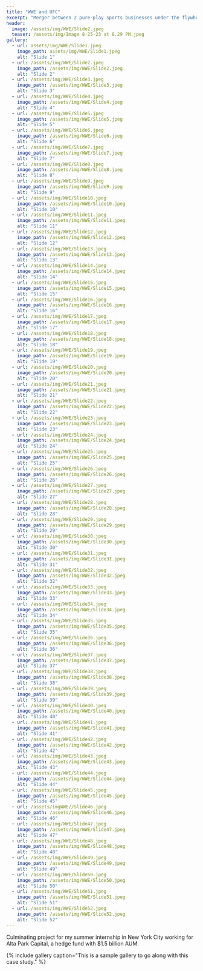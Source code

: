 ```yaml
---
title: "WWE and UFC"
excerpt: "Merger between 2 pure-play sports businesses under the flywheel of Endeavor"
header:
  image: /assets/img/WWE/Slide2.jpeg
  teaser: /assets/img/Image 8-25-23 at 8.29 PM.jpeg
gallery:
  - url: assets/img/WWE/Slide1.jpeg
    image_path: assets/img/WWE/Slide1.jpeg
    alt: "Slide 1"
  - url: /assets/img/WWE/Slide2.jpeg
    image_path: /assets/img/WWE/Slide2.jpeg
    alt: "Slide 2"
  - url: /assets/img/WWE/Slide3.jpeg
    image_path: /assets/img/WWE/Slide3.jpeg
    alt: "Slide 3"
  - url: /assets/img/WWE/Slide4.jpeg
    image_path: /assets/img/WWE/Slide4.jpeg
    alt: "Slide 4"
  - url: /assets/img/WWE/Slide5.jpeg
    image_path: /assets/img/WWE/Slide5.jpeg
    alt: "Slide 5"
  - url: /assets/img/WWE/Slide6.jpeg
    image_path: /assets/img/WWE/Slide6.jpeg
    alt: "Slide 6"
  - url: /assets/img/WWE/Slide7.jpeg
    image_path: /assets/img/WWE/Slide7.jpeg
    alt: "Slide 7"
  - url: /assets/img/WWE/Slide8.jpeg
    image_path: /assets/img/WWE/Slide8.jpeg
    alt: "Slide 8"
  - url: /assets/img/WWE/Slide9.jpeg
    image_path: /assets/img/WWE/Slide9.jpeg
    alt: "Slide 9"
  - url: /assets/img/WWE/Slide10.jpeg
    image_path: /assets/img/WWE/Slide10.jpeg
    alt: "Slide 10"
  - url: /assets/img/WWE/Slide11.jpeg
    image_path: /assets/img/WWE/Slide11.jpeg
    alt: "Slide 11"
  - url: /assets/img/WWE/Slide12.jpeg
    image_path: /assets/img/WWE/Slide12.jpeg
    alt: "Slide 12"
  - url: /assets/img/WWE/Slide13.jpeg
    image_path: /assets/img/WWE/Slide13.jpeg
    alt: "Slide 13"
  - url: /assets/img/WWE/Slide14.jpeg
    image_path: /assets/img/WWE/Slide14.jpeg
    alt: "Slide 14"
  - url: /assets/img/WWE/Slide15.jpeg
    image_path: /assets/img/WWE/Slide15.jpeg
    alt: "Slide 15"
  - url: /assets/img/WWE/Slide16.jpeg
    image_path: /assets/img/WWE/Slide16.jpeg
    alt: "Slide 16"
  - url: /assets/img/WWE/Slide17.jpeg
    image_path: /assets/img/WWE/Slide17.jpeg
    alt: "Slide 17"
  - url: /assets/img/WWE/Slide18.jpeg
    image_path: /assets/img/WWE/Slide18.jpeg
    alt: "Slide 18"
  - url: /assets/img/WWE/Slide19.jpeg
    image_path: /assets/img/WWE/Slide19.jpeg
    alt: "Slide 19"
  - url: /assets/img/WWE/Slide20.jpeg
    image_path: /assets/img/WWE/Slide20.jpeg
    alt: "Slide 20"
  - url: /assets/img/WWE/Slide21.jpeg
    image_path: /assets/img/WWE/Slide21.jpeg
    alt: "Slide 21"
  - url: /assets/img/WWE/Slide22.jpeg
    image_path: /assets/img/WWE/Slide22.jpeg
    alt: "Slide 22"
  - url: /assets/img/WWE/Slide23.jpeg
    image_path: /assets/img/WWE/Slide23.jpeg
    alt: "Slide 23"
  - url: /assets/img/WWE/Slide24.jpeg
    image_path: /assets/img/WWE/Slide24.jpeg
    alt: "Slide 24"
  - url: /assets/img/WWE/Slide25.jpeg
    image_path: /assets/img/WWE/Slide25.jpeg
    alt: "Slide 25"
  - url: /assets/img/WWE/Slide26.jpeg
    image_path: /assets/img/WWE/Slide26.jpeg
    alt: "Slide 26"
  - url: /assets/img/WWE/Slide27.jpeg
    image_path: /assets/img/WWE/Slide27.jpeg
    alt: "Slide 27"
  - url: /assets/img/WWE/Slide28.jpeg
    image_path: /assets/img/WWE/Slide28.jpeg
    alt: "Slide 28"
  - url: /assets/img/WWE/Slide29.jpeg
    image_path: /assets/img/WWE/Slide29.jpeg
    alt: "Slide 29"
  - url: /assets/img/WWE/Slide30.jpeg
    image_path: /assets/img/WWE/Slide30.jpeg
    alt: "Slide 30"
  - url: /assets/img/WWE/Slide31.jpeg
    image_path: /assets/img/WWE/Slide31.jpeg
    alt: "Slide 31"
  - url: /assets/img/WWE/Slide32.jpeg
    image_path: /assets/img/WWE/Slide32.jpeg
    alt: "Slide 32"
  - url: /assets/img/WWE/Slide33.jpeg
    image_path: /assets/img/WWE/Slide33.jpeg
    alt: "Slide 33"
  - url: /assets/img/WWE/Slide34.jpeg
    image_path: /assets/img/WWE/Slide34.jpeg
    alt: "Slide 34"
  - url: /assets/img/WWE/Slide35.jpeg
    image_path: /assets/img/WWE/Slide35.jpeg
    alt: "Slide 35"
  - url: /assets/img/WWE/Slide36.jpeg
    image_path: /assets/img/WWE/Slide36.jpeg
    alt: "Slide 36"
  - url: /assets/img/WWE/Slide37.jpeg
    image_path: /assets/img/WWE/Slide37.jpeg
    alt: "Slide 37"
  - url: /assets/img/WWE/Slide38.jpeg
    image_path: /assets/img/WWE/Slide38.jpeg
    alt: "Slide 38"
  - url: /assets/img/WWE/Slide39.jpeg
    image_path: /assets/img/WWE/Slide39.jpeg
    alt: "Slide 39"
  - url: /assets/img/WWE/Slide40.jpeg
    image_path: /assets/img/WWE/Slide40.jpeg
    alt: "Slide 40"
  - url: /assets/img/WWE/Slide41.jpeg
    image_path: /assets/img/WWE/Slide41.jpeg
    alt: "Slide 41"
  - url: /assets/img/WWE/Slide42.jpeg
    image_path: /assets/img/WWE/Slide42.jpeg
    alt: "Slide 42"
  - url: /assets/img/WWE/Slide43.jpeg
    image_path: /assets/img/WWE/Slide43.jpeg
    alt: "Slide 43"
  - url: /assets/img/WWE/Slide44.jpeg
    image_path: /assets/img/WWE/Slide44.jpeg
    alt: "Slide 44"
  - url: /assets/img/WWE/Slide45.jpeg
    image_path: /assets/img/WWE/Slide45.jpeg
    alt: "Slide 45"
  - url: /assets/imgWWE//Slide46.jpeg
    image_path: /assets/img/WWE/Slide46.jpeg
    alt: "Slide 46"
  - url: /assets/img/WWE/Slide47.jpeg
    image_path: /assets/img/WWE/Slide47.jpeg
    alt: "Slide 47"
  - url: /assets/img/WWE/Slide48.jpeg
    image_path: /assets/img/WWE/Slide48.jpeg
    alt: "Slide 48"
  - url: /assets/img/WWE/Slide49.jpeg
    image_path: /assets/img/WWE/Slide49.jpeg
    alt: "Slide 49"
  - url: /assets/img/WWE/Slide50.jpeg
    image_path: /assets/img/WWE/Slide50.jpeg
    alt: "Slide 50"
  - url: /assets/img/WWE/Slide51.jpeg
    image_path: /assets/img/WWE/Slide51.jpeg
    alt: "Slide 51"
  - url: /assets/img/WWE/Slide52.jpeg
    image_path: /assets/img/WWE/Slide52.jpeg
    alt: "Slide 52"
---
```


Culminating project for my summer internship in New York City working for Alta Park Capital, a hedge fund with $1.5 billion AUM.

{% include gallery caption="This is a sample gallery to go along with this case study." %}

